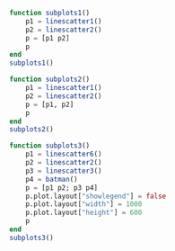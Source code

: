 ```julia
function subplots1()
    p1 = linescatter1()
    p2 = linescatter2()
    p = [p1 p2]
    p
end
subplots1()
```


<div id="ca06b594-3eaf-411c-b56d-73041bf1771b" class="plotly-graph-div"></div>

<script>
    window.PLOTLYENV=window.PLOTLYENV || {};
    window.PLOTLYENV.BASE_URL="https://plot.ly";
   Plotly.newPlot('ca06b594-3eaf-411c-b56d-73041bf1771b', [{"type":"scatter","yaxis":"y1","y":[10,15,13,17],"xaxis":"x1","x":[1,2,3,4],"mode":"markers"},{"type":"scatter","yaxis":"y1","y":[16,5,11,9],"xaxis":"x1","x":[2,3,4,5],"mode":"lines"},{"type":"scatter","yaxis":"y1","y":[12,9,15,12],"xaxis":"x1","x":[1,2,3,4],"mode":"lines+markers"},{"type":"scatter","yaxis":"y2","y":[1,6,3,6,1],"text":["A-1","A-2","A-3","A-4","A-5"],"name":"Team A","xaxis":"x2","x":[1,2,3,4,5],"mode":"markers","marker":{"size":12}},{"type":"scatter","yaxis":"y2","y":[4,1,7,1,4],"text":["B-a","B-b","B-c","B-d","B-e"],"name":"Team B","xaxis":"x2","x":[1.0,2.0,3.0,4.0,5.0],"mode":"markers","marker":{"size":12}}],  {"annotations":[{"text":"Data Labels Hover","y":1.0,"font":{"size":16},"xanchor":"center","xref":"paper","showarrow":false,"x":0.775,"yanchor":"bottom","yref":"paper"}],"yaxis2":{"range":[0,8],"domain":[0.0,1.0],"anchor":"x2"},"yaxis1":{"domain":[0.0,1.0],"anchor":"x1"},"xaxis1":{"domain":[0.0,0.45],"anchor":"y1"},"margin":{"r":50,"l":100,"b":50,"t":60},"xaxis2":{"range":[0.75,5.25],"domain":[0.55,1.0],"anchor":"y2"}}, {showLink: false});

 </script>



```julia
function subplots2()
    p1 = linescatter1()
    p2 = linescatter2()
    p = [p1, p2]
    p
end
subplots2()
```


<div id="52a42f79-4136-4991-9e59-1f6994963dc9" class="plotly-graph-div"></div>

<script>
    window.PLOTLYENV=window.PLOTLYENV || {};
    window.PLOTLYENV.BASE_URL="https://plot.ly";
   Plotly.newPlot('52a42f79-4136-4991-9e59-1f6994963dc9', [{"type":"scatter","yaxis":"y1","y":[10,15,13,17],"xaxis":"x1","x":[1,2,3,4],"mode":"markers"},{"type":"scatter","yaxis":"y1","y":[16,5,11,9],"xaxis":"x1","x":[2,3,4,5],"mode":"lines"},{"type":"scatter","yaxis":"y1","y":[12,9,15,12],"xaxis":"x1","x":[1,2,3,4],"mode":"lines+markers"},{"type":"scatter","yaxis":"y2","y":[1,6,3,6,1],"text":["A-1","A-2","A-3","A-4","A-5"],"name":"Team A","xaxis":"x2","x":[1,2,3,4,5],"mode":"markers","marker":{"size":12}},{"type":"scatter","yaxis":"y2","y":[4,1,7,1,4],"text":["B-a","B-b","B-c","B-d","B-e"],"name":"Team B","xaxis":"x2","x":[1.0,2.0,3.0,4.0,5.0],"mode":"markers","marker":{"size":12}}],  {"annotations":[{"text":"Data Labels Hover","y":0.36250000000000004,"font":{"size":16},"xanchor":"center","xref":"paper","showarrow":false,"x":0.5,"yanchor":"bottom","yref":"paper"}],"yaxis2":{"range":[0,8],"domain":[5.551115123125783e-17,0.36250000000000004],"anchor":"x2"},"yaxis1":{"domain":[0.6375,1.0],"anchor":"x1"},"xaxis1":{"domain":[0.0,1.0],"anchor":"y1"},"margin":{"r":50,"l":100,"b":50,"t":60},"xaxis2":{"range":[0.75,5.25],"domain":[0.0,1.0],"anchor":"y2"}}, {showLink: false});

 </script>



```julia
function subplots3()
    p1 = linescatter6()
    p2 = linescatter2()
    p3 = linescatter3()
    p4 = batman()
    p = [p1 p2; p3 p4]
    p.plot.layout["showlegend"] = false
    p.plot.layout["width"] = 1000
    p.plot.layout["height"] = 600
    p
end
subplots3()
```


<div id="52137956-8c23-46de-a944-dc683ebbc50b" class="plotly-graph-div"></div>

<script>
    window.PLOTLYENV=window.PLOTLYENV || {};
    window.PLOTLYENV.BASE_URL="https://plot.ly";
   Plotly.newPlot('52137956-8c23-46de-a944-dc683ebbc50b', [{"type":"scatter","yaxis":"y1","y":[53,31],"text":["United States","Canada"],"name":"North America","xaxis":"x1","x":[52698,43117],"mode":"markers","marker":{"line":{"width":0.5,"color":"white"},"size":12,"color":"rgb(164, 194, 244)"}},{"type":"scatter","yaxis":"y1","y":[33,20,13,19,27,19,49,44,38],"text":["Germany","Britain","France","Spain","Italy","Czech Rep.","Greece","Poland","Portugal"],"name":"Europe","xaxis":"x1","x":[39317,37236,35650,30066,29570,27159,23557,21046,18007],"mode":"markers","marker":{"size":12,"color":"rgb(255, 217, 102)"}},{"type":"scatter","yaxis":"y1","y":[23,42,54,89,14,99,93,70],"text":["Australia","Japan","South Korea","Malaysia","China","Indonesia","Philippines","India"],"name":"Asia/Pacific","xaxis":"x1","x":[42952,37037,33106,17478,9813,5253,4692,3899],"mode":"markers","marker":{"size":12,"color":"rgb(234, 153, 153)"}},{"type":"scatter","yaxis":"y1","y":[43,47,56,80,86,93,80],"text":["Chile","Argentina","Mexico","Venezuela","Venezuela","El Salvador","Bolivia"],"name":"Latin America","xaxis":"x1","x":[19097,18601,15595,13546,12026,7434,5419],"mode":"markers","marker":{"size":12,"color":"rgb(142, 124, 195)"}},{"type":"scatter","yaxis":"y2","y":[1,6,3,6,1],"text":["A-1","A-2","A-3","A-4","A-5"],"name":"Team A","xaxis":"x2","x":[1,2,3,4,5],"mode":"markers","marker":{"size":12}},{"type":"scatter","yaxis":"y2","y":[4,1,7,1,4],"text":["B-a","B-b","B-c","B-d","B-e"],"name":"Team B","xaxis":"x2","x":[1.0,2.0,3.0,4.0,5.0],"mode":"markers","marker":{"size":12}},{"type":"scatter","yaxis":"y3","y":[1,6,3,6,1],"text":["A-1","A-2","A-3","A-4","A-5"],"textfont":{"family":"Raleway, sans-serif"},"name":"Team A","xaxis":"x3","x":[1,2,3,4,5],"textposition":"top center","mode":"markers+text","marker":{"size":12}},{"type":"scatter","yaxis":"y3","y":[4,1,7,1,4],"text":["B-a","B-b","B-c","B-d","B-e"],"textfont":{"family":"Times New Roman"},"name":"Team B","xaxis":"x3","x":[1.0,2.0,3.0,4.0,5.0],"textposition":"bottom center","mode":"markers+text","marker":{"size":12}},{"type":"scatter","yaxis":"y4","y":[2.710523708715754,2.6897765630594064,2.6681798427897228,2.6457127429801117,2.622352892704861,2.598076211353316,2.572856746252052,2.5466664885849566,2.519475164005555,2.491249993600049,2.4619554199448697,2.431552791857877,2.4000000000000004,2.367251053652825,2.3332555866542055,2.2979582774493443,2.2612981642753573,2.223207831315932,2.183612434775485,2.142428528562855,2.099562636671296,2.054909501954889,2.008349916661711,1.9597480054583445,1.908947781541722,1.8557687223952257,1.7999999999999996,1.7413928274780042,1.6796501093370366,1.61441213158606,1.5452362609131385,1.4715672611476631,1.392692297937593,1.3076696830622019,1.2152097324649567,1.1134612334371359,0.9995917534020524,0.8688486399734274,0.711996331107265,0.5052782623950675,0.0,null,2.710523708715754,2.6897765630594064,2.6681798427897228,2.6457127429801117,2.622352892704861,2.598076211353316,2.572856746252052,2.5466664885849566,2.519475164005555,2.491249993600049,2.4619554199448697,2.431552791857877,2.4000000000000004,2.367251053652825,2.3332555866542055,2.2979582774493443,2.2612981642753573,2.223207831315932,2.183612434775485,2.142428528562855,2.099562636671296,2.054909501954889,2.008349916661711,1.9597480054583445,1.908947781541722,1.8557687223952257,1.7999999999999996,1.7413928274780042,1.6796501093370366,1.61441213158606,1.5452362609131385,1.4715672611476631,1.392692297937593,1.3076696830622019,1.2152097324649567,1.1134612334371359,0.9995917534020524,0.8688486399734274,0.711996331107265,0.5052782623950675,0.0],"showlegend":false,"name":"wings 1","xaxis":"x4","x":[-3.0,-3.1,-3.2,-3.3,-3.4,-3.5,-3.6,-3.7,-3.8,-3.9,-4.0,-4.1,-4.2,-4.3,-4.4,-4.5,-4.6,-4.7,-4.8,-4.9,-5.0,-5.1,-5.2,-5.3,-5.4,-5.5,-5.6,-5.7,-5.8,-5.9,-6.0,-6.1,-6.2,-6.3,-6.4,-6.5,-6.6,-6.7,-6.8,-6.9,-7.0,0.0,3.0,3.1,3.2,3.3,3.4,3.5,3.6,3.7,3.8,3.9,4.0,4.1,4.2,4.3,4.4,4.5,4.6,4.7,4.8,4.9,5.0,5.1,5.2,5.3,5.4,5.5,5.6,5.7,5.8,5.9,6.0,6.1,6.2,6.3,6.4,6.5,6.6,6.7,6.8,6.9,7.0],"marker":{"color":"black"}},{"type":"scatter","yaxis":"y4","y":[-2.4619554199448697,-2.431552791857877,-2.4000000000000004,-2.367251053652825,-2.3332555866542055,-2.2979582774493443,-2.2612981642753573,-2.223207831315932,-2.183612434775485,-2.142428528562855,-2.099562636671296,-2.054909501954889,-2.008349916661711,-1.9597480054583445,-1.908947781541722,-1.8557687223952253,-1.7999999999999996,-1.7413928274780042,-1.6796501093370366,-1.6144121315860598,-1.5452362609131385,-1.4715672611476618,-1.392692297937593,-1.3076696830622019,-1.2152097324649567,-1.1134612334371359,-0.9995917534020515,-0.8688486399734274,-0.7119963311072622,-0.5052782623950675,-0.0,null,-2.4619554199448697,-2.431552791857877,-2.4000000000000004,-2.367251053652825,-2.3332555866542055,-2.2979582774493443,-2.2612981642753573,-2.223207831315932,-2.183612434775485,-2.142428528562855,-2.099562636671296,-2.054909501954889,-2.008349916661711,-1.9597480054583445,-1.908947781541722,-1.8557687223952253,-1.7999999999999996,-1.7413928274780042,-1.6796501093370366,-1.6144121315860598,-1.5452362609131385,-1.4715672611476618,-1.392692297937593,-1.3076696830622019,-1.2152097324649567,-1.1134612334371359,-0.9995917534020515,-0.8688486399734274,-0.7119963311072622,-0.5052782623950675,-0.0],"showlegend":false,"name":"wings 2","xaxis":"x4","x":[-4.0,-4.1,-4.2,-4.3,-4.4,-4.5,-4.6,-4.7,-4.8,-4.9,-5.0,-5.1,-5.2,-5.3,-5.4,-5.5,-5.6,-5.7,-5.8,-5.9,-6.0,-6.1,-6.2,-6.3,-6.4,-6.5,-6.6,-6.7,-6.8,-6.9,-7.0,0.0,4.0,4.1,4.2,4.3,4.4,4.5,4.6,4.7,4.8,4.9,5.0,5.1,5.2,5.3,5.4,5.5,5.6,5.7,5.8,5.9,6.0,6.1,6.2,6.3,6.4,6.5,6.6,6.7,6.8,6.9,7.0],"marker":{"color":"black"}},{"type":"scatter","yaxis":"y4","y":[1.7000000000000002,1.652501564456182,1.6100251257867602,1.5726280066714808,1.5404082057734576,1.5135083268962917,1.4921215971661086,1.4765006004804806,1.4669697220176638,1.463942890050825,1.467949192431123,1.4796706911509934,1.5,1.5301315846429335,1.57171431429143,1.6271243444677048,1.7000000000000002,1.796434624714726,1.9282202112918654,2.12550020016016,2.7,null,1.7000000000000002,1.652501564456182,1.6100251257867602,1.5726280066714808,1.5404082057734576,1.5135083268962917,1.4921215971661086,1.4765006004804806,1.4669697220176638,1.463942890050825,1.467949192431123,1.4796706911509934,1.5,1.5301315846429335,1.57171431429143,1.6271243444677048,1.7000000000000002,1.796434624714726,1.9282202112918654,2.12550020016016,2.7],"showlegend":false,"name":"Shoulders","xaxis":"x4","x":[-1.0,-1.1,-1.2,-1.3,-1.4,-1.5,-1.6,-1.7,-1.8,-1.9,-2.0,-2.1,-2.2,-2.3,-2.4,-2.5,-2.6,-2.7,-2.8,-2.9,-3.0,0.0,1.0,1.1,1.2,1.3,1.4,1.5,1.6,1.7,1.8,1.9,2.0,2.1,2.2,2.3,2.4,2.5,2.6,2.7,2.8,2.9,3.0],"marker":{"color":"black"}},{"type":"scatter","yaxis":"y4","y":[-3.0,-2.5150191965550235,-2.3036363636363637,-2.144038975327533,-2.0145454545454546,-1.906701868942834,-1.8162121337361046,-1.740606253128509,-1.678385921068547,-1.6286489265297437,-1.5909090909090908,-1.56501256289338,-1.5511131937958198,-1.549697162219418,-1.5616666791906502,-1.588520050761016,-1.6327272727272728,-1.6985844298729877,-1.7945454545454547,-1.942291923827751,-2.3636363636363638,-1.9150191965550236,-1.7400000000000002,-1.616766248054806,-1.5236363636363635,-1.4521564143973795,-1.3980303155542866,-1.358788071310327,-1.3329313756140015,-1.3195580174388346,-1.3181818181818183,-1.3286489265297439,-1.3511131937958198,-1.3860607985830544,-1.4343939519179227,-1.497610959851925,-1.5781818181818181,-1.6804026116911697,-1.812727272727273,-1.996837378373205,-2.4545454545454546,null,-3.0,-2.5150191965550235,-2.3036363636363637,-2.144038975327533,-2.0145454545454546,-1.906701868942834,-1.8162121337361046,-1.740606253128509,-1.678385921068547,-1.6286489265297437,-1.5909090909090908,-1.56501256289338,-1.5511131937958198,-1.549697162219418,-1.5616666791906502,-1.588520050761016,-1.6327272727272728,-1.6985844298729877,-1.7945454545454547,-1.942291923827751,-2.3636363636363638,-1.9150191965550236,-1.7400000000000002,-1.616766248054806,-1.5236363636363635,-1.4521564143973795,-1.3980303155542866,-1.358788071310327,-1.3329313756140015,-1.3195580174388346,-1.3181818181818183,-1.3286489265297439,-1.3511131937958198,-1.3860607985830544,-1.4343939519179227,-1.497610959851925,-1.5781818181818181,-1.6804026116911697,-1.812727272727273,-1.996837378373205,-2.4545454545454546],"showlegend":false,"name":"Bottom","xaxis":"x4","x":[-0.0,-0.1,-0.2,-0.3,-0.4,-0.5,-0.6,-0.7,-0.8,-0.9,-1.0,-1.1,-1.2,-1.3,-1.4,-1.5,-1.6,-1.7,-1.8,-1.9,-2.0,-2.1,-2.2,-2.3,-2.4,-2.5,-2.6,-2.7,-2.8,-2.9,-3.0,-3.1,-3.2,-3.3,-3.4,-3.5,-3.6,-3.7,-3.8,-3.9,-4.0,0.0,0.0,0.1,0.2,0.3,0.4,0.5,0.6,0.7,0.8,0.9,1.0,1.1,1.2,1.3,1.4,1.5,1.6,1.7,1.8,1.9,2.0,2.1,2.2,2.3,2.4,2.5,2.6,2.7,2.8,2.9,3.0,3.1,3.2,3.3,3.4,3.5,3.6,3.7,3.8,3.9,4.0],"marker":{"color":"black"}},{"type":"scatter","yaxis":"y4","y":[1.7,1.7,2.6,0.9,null,1.7,1.7,2.6,0.9],"showlegend":false,"name":"head","xaxis":"x4","x":[-0.0,-0.5,-0.8,-1.0,0.0,0.0,0.5,0.8,1.0],"marker":{"color":"black"}}],  {"annotations":[{"text":"Quarter 1 Growth","y":1.0,"font":{"size":16},"xanchor":"center","xref":"paper","showarrow":false,"x":0.225,"yanchor":"bottom","yref":"paper"},{"text":"Data Labels on the Plot","y":0.36250000000000004,"font":{"size":16},"xanchor":"center","xref":"paper","showarrow":false,"x":0.225,"yanchor":"bottom","yref":"paper"},{"text":"Data Labels Hover","y":1.0,"font":{"size":16},"xanchor":"center","xref":"paper","showarrow":false,"x":0.775,"yanchor":"bottom","yref":"paper"},{"text":"Batman","y":0.36250000000000004,"font":{"size":16},"xanchor":"center","xref":"paper","showarrow":false,"x":0.775,"yanchor":"bottom","yref":"paper"}],"width":1000,"showlegend":false,"yaxis2":{"range":[0,8],"domain":[0.6375,1.0],"anchor":"x2"},"xaxis2":{"range":[0.75,5.25],"domain":[0.55,1.0],"anchor":"y2"},"yaxis3":{"range":[0,8],"domain":[5.551115123125783e-17,0.36250000000000004],"anchor":"x3"},"xaxis3":{"range":[0.75,5.25],"domain":[0.0,0.45],"anchor":"y3"},"margin":{"r":50,"l":100,"b":50,"t":60},"height":600,"xaxis1":{"domain":[0.0,0.45],"title":"GDP per Capital","showgrid":false,"zeroline":false,"anchor":"y1"},"yaxis1":{"domain":[0.6375,1.0],"title":"Percent","zeroline":false,"anchor":"x1"},"yaxis4":{"domain":[5.551115123125783e-17,0.36250000000000004],"anchor":"x4"},"xaxis4":{"domain":[0.55,1.0],"anchor":"y4"}}, {showLink: false});

 </script>



